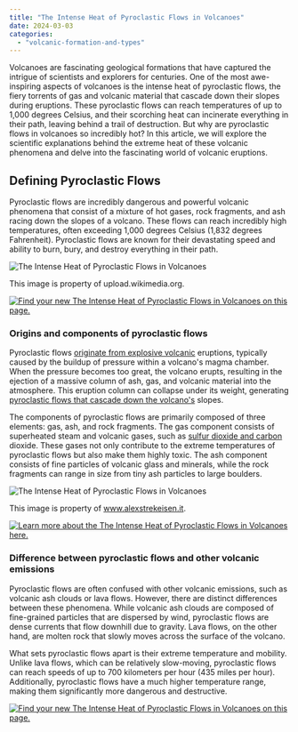 ```yaml
---
title: "The Intense Heat of Pyroclastic Flows in Volcanoes"
date: 2024-03-03
categories: 
  - "volcanic-formation-and-types"
---
```


Volcanoes are fascinating geological formations that have captured the intrigue of scientists and explorers for centuries. One of the most awe-inspiring aspects of volcanoes is the intense heat of pyroclastic flows, the fiery torrents of gas and volcanic material that cascade down their slopes during eruptions. These pyroclastic flows can reach temperatures of up to 1,000 degrees Celsius, and their scorching heat can incinerate everything in their path, leaving behind a trail of destruction. But why are pyroclastic flows in volcanoes so incredibly hot? In this article, we will explore the scientific explanations behind the extreme heat of these volcanic phenomena and delve into the fascinating world of volcanic eruptions.

## Defining Pyroclastic Flows

Pyroclastic flows are incredibly dangerous and powerful volcanic phenomena that consist of a mixture of hot gases, rock fragments, and ash racing down the slopes of a volcano. These flows can reach incredibly high temperatures, often exceeding 1,000 degrees Celsius (1,832 degrees Fahrenheit). Pyroclastic flows are known for their devastating speed and ability to burn, bury, and destroy everything in their path.

![The Intense Heat of Pyroclastic Flows in Volcanoes](images/the-intense-heat-of-pyroclastic-flows-in-volcanoes.jpg "The Intense Heat of Pyroclastic Flows in Volcanoes")

This image is property of upload.wikimedia.org.

[![Find your new The Intense Heat of Pyroclastic Flows in Volcanoes on this page.](images/visit-official-website-blue-2.png "Find your new The Intense Heat of Pyroclastic Flows in Volcanoes on this page.")](https://www.hawaiitours.com/?ref=poolboy17 "Find your new The Intense Heat of Pyroclastic Flows in Volcanoes on this page.")

### Origins and components of pyroclastic flows

Pyroclastic flows [originate from explosive volcanic](https://magmamatters.com/geothermal-energy-and-its-volcanic-origins/ "Geothermal Energy and Its Volcanic Origins") eruptions, typically caused by the buildup of pressure within a volcano's magma chamber. When the pressure becomes too great, the volcano erupts, resulting in the ejection of a massive column of ash, gas, and volcanic material into the atmosphere. This eruption column can collapse under its weight, generating [pyroclastic flows that cascade down the volcano's](https://magmamatters.com/the-environmental-impact-of-volcanic-eruptions-2/ "The Environmental Impact of Volcanic Eruptions") slopes.

The components of pyroclastic flows are primarily composed of three elements: gas, ash, and rock fragments. The gas component consists of superheated steam and volcanic gases, such as [sulfur dioxide and carbon](https://magmamatters.com/the-art-and-science-of-volcano-monitoring/ "The Art and Science of Volcano Monitoring") dioxide. These gases not only contribute to the extreme temperatures of pyroclastic flows but also make them highly toxic. The ash component consists of fine particles of volcanic glass and minerals, while the rock fragments can range in size from tiny ash particles to large boulders.

![The Intense Heat of Pyroclastic Flows in Volcanoes](images/the-intense-heat-of-pyroclastic-flows-in-volcanoes-1-643x1024.jpg "The Intense Heat of Pyroclastic Flows in Volcanoes")

This image is property of www.alexstrekeisen.it.

[![Learn more about the The Intense Heat of Pyroclastic Flows in Volcanoes here.](images/visit-official-website-amber-8-86.png "Learn more about the The Intense Heat of Pyroclastic Flows in Volcanoes here.")](https://www.hawaiitours.com/?ref=poolboy17 "Learn more about the The Intense Heat of Pyroclastic Flows in Volcanoes here.")

### Difference between pyroclastic flows and other volcanic emissions

Pyroclastic flows are often confused with other volcanic emissions, such as volcanic ash clouds or lava flows. However, there are distinct differences between these phenomena. While volcanic ash clouds are composed of fine-grained particles that are dispersed by wind, pyroclastic flows are dense currents that flow downhill due to gravity. Lava flows, on the other hand, are molten rock that slowly moves across the surface of the volcano.

What sets pyroclastic flows apart is their extreme temperature and mobility. Unlike lava flows, which can be relatively slow-moving, pyroclastic flows can reach speeds of up to 700 kilometers per hour (435 miles per hour). Additionally, pyroclastic flows have a much higher temperature range, making them significantly more dangerous and destructive.

[![Find your new The Intense Heat of Pyroclastic Flows in Volcanoes on this page.](images/visit-official-website-indigo-14-87.png "Find your new The Intense Heat of Pyroclastic Flows in Volcanoes on this page.")](https://www.hawaiitours.com/?ref=poolboy17 "Find your new The Intense Heat of Pyroclastic Flows in Volcanoes on this page.")
